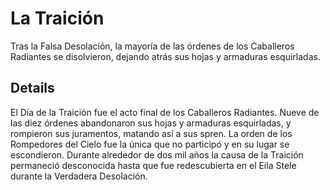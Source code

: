 # La Traición
Tras la Falsa Desolación, la mayoría de las órdenes de los Caballeros Radiantes se disolvieron, dejando atrás sus hojas y armaduras esquirladas. 

## Details
El Día de la Traición fue el acto final de los Caballeros Radiantes. Nueve de las diez órdenes abandonaron sus hojas y armaduras esquirladas, y rompieron sus juramentos, matando así a sus spren. La orden de los Rompedores del Cielo fue la única que no participó y en su lugar se escondieron. Durante alrededor de dos mil años la causa de la Traición permaneció desconocida hasta que fue redescubierta en el Eila Stele durante la Verdadera Desolación. 
